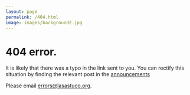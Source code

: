 ```yaml
---
layout: page
permalink: /404.html
image: images/background2.jpg
---
```

 # 404 error.

It is likely that there was a typo in the link sent to you. You can rectify this situation by finding the relevant post in the [announcements](/news)

 Please email <errors@lasastuco.org>.

